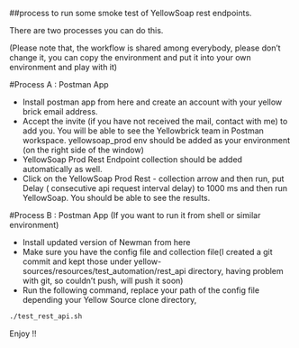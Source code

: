 ##process to run some smoke test of YellowSoap rest endpoints.

There are two processes you can do this.

(Please note that, the workflow is shared among everybody, please don’t change it, you can copy the environment and put it into your own environment and play with it)

#Process A : Postman App

- Install postman app from here and create an account with your yellow brick email address. 
- Accept the invite (if you have not received the mail, contact with me) to add you. You will be able to see the Yellowbrick team in Postman workspace.
yellowsoap_prod env should be added as your environment (on the right side of the window)
- YellowSoap Prod Rest Endpoint collection should be added automatically as well.
- Click on the YellowSoap Prod Rest - collection arrow and then run, put Delay ( consecutive api request interval delay) to 1000 ms and then run YellowSoap. You should be able to see the results.


#Process B : Postman App (If you want to run it from shell or similar environment)

- Install updated version of Newman from here
- Make sure you have the config file and collection file(I created a git commit and kept those under yellow-sources/resources/test_automation/rest_api directory, having problem with git, so couldn’t push, will push it soon)
- Run the following command, replace your path of the config file depending your Yellow Source clone directory,
```sh
./test_rest_api.sh
```

Enjoy !! 